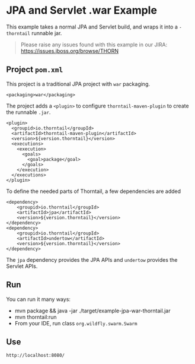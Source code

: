 # JPA and Servlet .war Example

This example takes a normal JPA and Servlet build, and wraps it into
a `-thorntail` runnable jar.

> Please raise any issues found with this example in our JIRA:
> https://issues.jboss.org/browse/THORN

## Project `pom.xml`

This project is a traditional JPA project with `war` packaging.

    <packaging>war</packaging>

The project adds a `<plugin>` to configure `thorntail-maven-plugin` to
create the runnable `.jar`.

    <plugin>
      <groupid>io.thorntail</groupId>
      <artifactId>thorntail-maven-plugin</artifactId>
      <version>${version.thorntail}</version>
      <executions>
        <execution>
          <goals>
            <goal>package</goal>
          </goals>
        </execution>
      </executions>
    </plugin>

To define the needed parts of Thorntail, a few dependencies are added

    <dependency>
        <groupid>io.thorntail</groupId>
        <artifactId>jpa</artifactId>
        <version>${version.thorntail}</version>
    </dependency>
    <dependency>
        <groupid>io.thorntail</groupId>
        <artifactId>undertow</artifactId>
        <version>${version.thorntail}</version>
    </dependency>

The `jpa` dependency provides the JPA APIs and `undertow` provides the Servlet
APIs.

## Run

You can run it many ways:

* mvn package && java -jar ./target/example-jpa-war-thorntail.jar
* mvn thorntail:run
* From your IDE, run class `org.wildfly.swarm.Swarm`

## Use

    http://localhost:8080/
